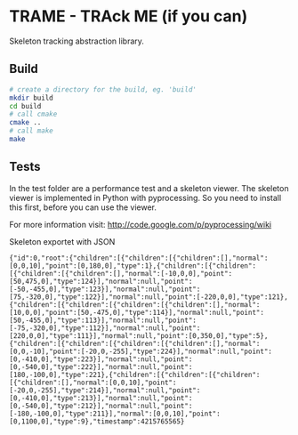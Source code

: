 TRAME - TRAck ME (if you can)
=============================

Skeleton tracking abstraction library.

## Build

```BASH
# create a directory for the build, eg. 'build'
mkdir build
cd build
# call cmake
cmake ..
# call make
make
```

## Tests

In the test folder are a performance test and a skeleton viewer. The skeleton viewer is implemented in Python with pyprocessing. So you need to install this first, before you can use the viewer.

For more information visit: http://code.google.com/p/pyprocessing/wiki

Skeleton exportet with JSON 
```
{"id":0,"root":{"children":[{"children":[{"children":[],"normal":[0,0,10],"point":[0,180,0],"type":1},{"children":[{"children":[{"children":[{"children":[],"normal":[-10,0,0],"point":[50,475,0],"type":124}],"normal":null,"point":[-50,-455,0],"type":123}],"normal":null,"point":[75,-320,0],"type":122}],"normal":null,"point":[-220,0,0],"type":121},{"children":[{"children":[{"children":[{"children":[],"normal":[10,0,0],"point":[50,-475,0],"type":114}],"normal":null,"point":[50,-455,0],"type":113}],"normal":null,"point":[-75,-320,0],"type":112}],"normal":null,"point":[220,0,0],"type":111}],"normal":null,"point":[0,350,0],"type":5},{"children":[{"children":[{"children":[{"children":[],"normal":[0,0,-10],"point":[-20,0,-255],"type":224}],"normal":null,"point":[0,-410,0],"type":223}],"normal":null,"point":[0,-540,0],"type":222}],"normal":null,"point":[180,-100,0],"type":221},{"children":[{"children":[{"children":[{"children":[],"normal":[0,0,10],"point":[-20,0,-255],"type":214}],"normal":null,"point":[0,-410,0],"type":213}],"normal":null,"point":[0,-540,0],"type":212}],"normal":null,"point":[-180,-100,0],"type":211}],"normal":[0,0,10],"point":[0,1100,0],"type":9},"timestamp":4215765565}
```